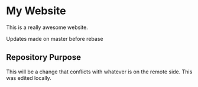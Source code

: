# My Website

This is a really awesome website.

Updates made on master before rebase

## Repository Purpose

This will be a change that conflicts
with whatever is on the remote side.
This was edited locally.